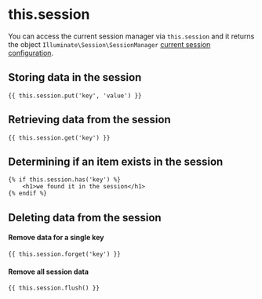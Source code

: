 # this.session

You can access the current session manager via `this.session` and it returns the object `Illuminate\Session\SessionManager` [current session configuration](../../docs/services/session#configuration).

## Storing data in the session

```twig
{{ this.session.put('key', 'value') }}
```

## Retrieving data from the session

```twig
{{ this.session.get('key') }}
```

## Determining if an item exists in the session

```twig
{% if this.session.has('key') %}
    <h1>we found it in the session</h1>
{% endif %}
```

## Deleting data from the session

#### Remove data for a single key

```twig
{{ this.session.forget('key') }}
```

#### Remove all session data

```twig
{{ this.session.flush() }}
```
